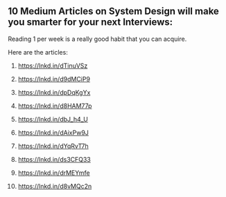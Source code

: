 ## 10 Medium Articles on System Design will make you smarter for your next Interviews:

Reading 1 per week is a really good habit that you can acquire.

Here are the articles:

1. https://lnkd.in/dTinuVSz

2. https://lnkd.in/d9dMCiP9

3. https://lnkd.in/dpDqKgYx

4. https://lnkd.in/d8HAM77p

5. https://lnkd.in/dbJ_h4_U

6. https://lnkd.in/dAixPw9J

7. https://lnkd.in/dYqRvT7h

8. https://lnkd.in/ds3CFQ33

9. https://lnkd.in/drMEYmfe

10. https://lnkd.in/d8vMQc2n

